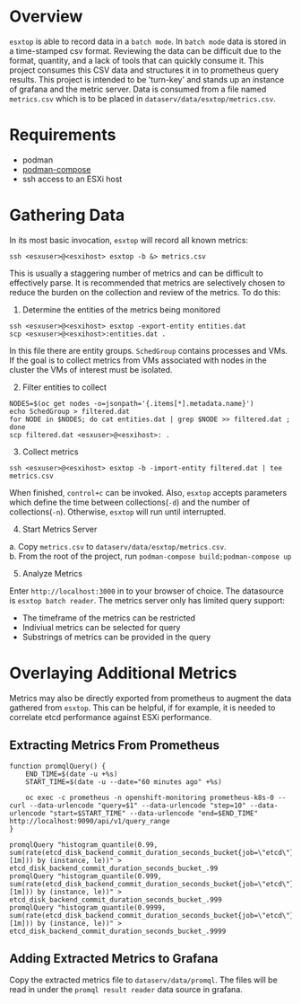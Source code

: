 # Overview 

`esxtop` is able to record data in a `batch mode`.  In `batch mode` data is stored in a time-stamped csv format.  Reviewing the data can be difficult due to the format, quantity, and a lack of tools that can quickly consume it.  This project consumes this CSV data and structures it in to prometheus query results.  This project is intended to be 'turn-key' and stands up an instance of grafana and the metric server.  Data is consumed from a file named `metrics.csv` which is to be placed in `dataserv/data/esxtop/metrics.csv`.

# Requirements

- podman
- [podman-compose](https://github.com/containers/podman-compose)
- ssh access to an ESXi host

# Gathering Data

In its most basic invocation, `esxtop` will record all known metrics:

~~~
ssh <esxuser>@<esxihost> esxtop -b &> metrics.csv
~~~

This is usually a staggering number of metrics and can be difficult to effectively parse.  It is recommended that metrics are selectively chosen to reduce the burden on the collection and review of the metrics.  To do this:

1. Determine the entities of the metrics being monitored

~~~
ssh <esxuser>@<esxihost> esxtop -export-entity entities.dat
scp <esxuser>@<esxihost>:entities.dat .
~~~

In this file there are entity groups.  `SchedGroup` contains processes and VMs.  If the goal is to collect metrics from VMs associated with nodes in the cluster the VMs of interest must be isolated.

2. Filter entities to collect

~~~
NODES=$(oc get nodes -o=jsonpath='{.items[*].metadata.name}')
echo SchedGroup > filtered.dat
for NODE in $NODES; do cat entities.dat | grep $NODE >> filtered.dat ; done
scp filtered.dat <esxuser>@<esxihost>: .
~~~

3. Collect metrics

~~~
ssh <esxuser>@<esxihost> esxtop -b -import-entity filtered.dat | tee metrics.csv
~~~

When finished, `control+c` can be invoked.  Also, `esxtop` accepts parameters which define the time between collections(`-d`) and the number of collections(`-n`).  Otherwise, `esxtop` will run until interrupted.

4. Start Metrics Server

a. Copy `metrics.csv` to `dataserv/data/esxtop/metrics.csv`.  
b. From the root of the project, run `podman-compose build;podman-compose up`


5. Analyze Metrics

Enter `http://localhost:3000` in to your browser of choice.  The datasource is `esxtop batch reader`.  The metrics server only has limited query support:
- The timeframe of the metrics can be restricted
- Indiviual metrics can be selected for query
- Substrings of metrics can be provided in the query


# Overlaying Additional Metrics

Metrics may also be directly exported from prometheus to augment the data gathered from `esxtop`.  This can be helpful, if for example, it is needed to
correlate etcd performance against ESXi performance.  

## Extracting Metrics From Prometheus

~~~
function promqlQuery() {
    END_TIME=$(date -u +%s) 
    START_TIME=$(date -u --date="60 minutes ago" +%s)

    oc exec -c prometheus -n openshift-monitoring prometheus-k8s-0 -- curl --data-urlencode "query=$1" --data-urlencode "step=10" --data-urlencode "start=$START_TIME" --data-urlencode "end=$END_TIME" http://localhost:9090/api/v1/query_range 
}

promqlQuery "histogram_quantile(0.99, sum(rate(etcd_disk_backend_commit_duration_seconds_bucket{job=\"etcd\"}[1m])) by (instance, le))" > etcd_disk_backend_commit_duration_seconds_bucket_.99
promqlQuery "histogram_quantile(0.999, sum(rate(etcd_disk_backend_commit_duration_seconds_bucket{job=\"etcd\"}[1m])) by (instance, le))" > etcd_disk_backend_commit_duration_seconds_bucket_.999
promqlQuery "histogram_quantile(0.9999, sum(rate(etcd_disk_backend_commit_duration_seconds_bucket{job=\"etcd\"}[1m])) by (instance, le))" > etcd_disk_backend_commit_duration_seconds_bucket_.9999
~~~

## Adding Extracted Metrics to Grafana

Copy the extracted metrics file to `dataserv/data/promql`.  The files will be read in under the `promql result reader` data source in grafana.